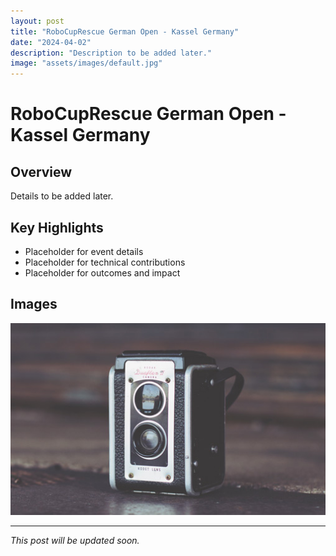 ```yaml
---
layout: post
title: "RoboCupRescue German Open - Kassel Germany"
date: "2024-04-02"
description: "Description to be added later."
image: "assets/images/default.jpg"
---
```


# RoboCupRescue German Open - Kassel Germany

## Overview
Details to be added later.

## Key Highlights
- Placeholder for event details
- Placeholder for technical contributions
- Placeholder for outcomes and impact

## Images
![Placeholder](assets/images/default.jpg)

---

*This post will be updated soon.*

